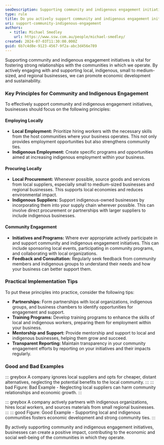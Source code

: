 ```yaml
---
seoDescription: Supporting community and indigenous engagement initiatives.
type: rule
title: Do you actively support community and indigenous engagement initiatives?
uri: support-community-indigenous-engagement
authors:
  - title: Michael Smedley
    url: https://www.ssw.com.au/people/michael-smedley/
created: 2024-07-03T11:30:00.000Z
guid: 6b7c4d8e-9123-4567-9f2a-abc3d456e789
---
```


Supporting community and indigenous engagement initiatives is vital for fostering strong relationships with the communities in which we operate. By actively engaging with and supporting local, indigenous, small to medium-sized, and regional businesses, we can promote economic development and sustainability.

<!--endintro-->

### Key Principles for Community and Indigenous Engagement

To effectively support community and indigenous engagement initiatives, businesses should focus on the following principles:

#### Employing Locally

* **Local Employment:** Prioritize hiring workers with the necessary skills from the host communities where your business operates. This not only provides employment opportunities but also strengthens community ties.
* **Indigenous Employment:** Create specific programs and opportunities aimed at increasing indigenous employment within your business.

#### Procuring Locally

* **Local Procurement:** Whenever possible, source goods and services from local suppliers, especially small to medium-sized businesses and regional businesses. This supports local economies and reduces environmental impact.
* **Indigenous Suppliers:** Support indigenous-owned businesses by incorporating them into your supply chain wherever possible. This can involve direct procurement or partnerships with larger suppliers to include indigenous businesses.

#### Community Engagement

* **Initiatives and Programs:** Where ever appropriate actively participate in and support community and indigenous engagement initiatives. This can include sponsoring local events, participating in community programs, and collaborating with local organizations.
* **Feedback and Consultation:** Regularly seek feedback from community members and indigenous groups to understand their needs and how your business can better support them.

### Practical Implementation Tips

To put these principles into practice, consider the following tips:

* **Partnerships:** Form partnerships with local organizations, indigenous groups, and business chambers to identify opportunities for engagement and support.
* **Training Programs:** Develop training programs to enhance the skills of local and indigenous workers, preparing them for employment within your business.
* **Mentorship and Support:** Provide mentorship and support to local and indigenous businesses, helping them grow and succeed.
* **Transparent Reporting:** Maintain transparency in your community engagement efforts by reporting on your initiatives and their impacts regularly.

### Good and Bad Examples

::: greybox
A company ignores local suppliers and opts for cheaper, distant alternatives, neglecting the potential benefits to the local community.
:::
::: bad
Figure: Bad Example - Neglecting local suppliers can harm community relationships and economic growth.
:::

::: greybox
A company actively partners with indigenous organizations, hires local workers, and sources materials from small regional businesses.
:::
::: good
Figure: Good Example - Supporting local and indigenous communities fosters economic development and strong community ties.
:::

By actively supporting community and indigenous engagement initiatives, businesses can create a positive impact, contributing to the economic and social well-being of the communities in which they operate.
